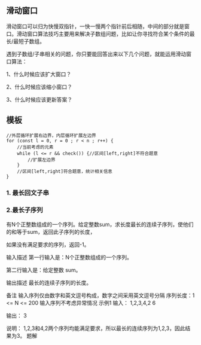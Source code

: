 ## 滑动窗口

滑动窗口可以归为快慢双指针，一快一慢两个指针前后相随，中间的部分就是窗口。滑动窗口算法技巧主要用来解决子数组问题，比如让你寻找符合某个条件的最长/最短子数组。

遇到子数组/子串相关的问题，你只要能回答出来以下几个问题，就能运用滑动窗口算法：

1、什么时候应该扩大窗口？

2、什么时候应该缩小窗口？

3、什么时候应该更新答案？


## 模板

```JS
//外层循环扩展右边界，内层循环扩展左边界
for (const l = 0, r = 0 ; r < n ; r++) {
	//当前考虑的元素
	while (l <= r && check()) {//区间[left,right]不符合题意
        //扩展左边界
    }
    //区间[left,right]符合题意，统计相关信息
}
```

### 1. 最长回文子串


### 2.最长子序列


有N个正整数组成的一个序列。给定整数sum，求长度最长的连续子序列，使他们的和等于sum，返回此子序列的长度，

如果没有满足要求的序列，返回-1。

输入描述
第一行输入是：N个正整数组成的一个序列。

第二行输入是：给定整数 sum。

输出描述
最长的连续子序列的长度。

备注
输入序列仅由数字和英文逗号构成，数字之间采用英文逗号分隔
序列长度：1 <= N <= 200
输入序列不考虑异常情况
示例1
输入：
1,2,3,4,2
6

输出：
3

说明：
1,2,3和4,2两个序列均能满足要求，所以最长的连续序列为1,2,3，因此结果为3。
题解

